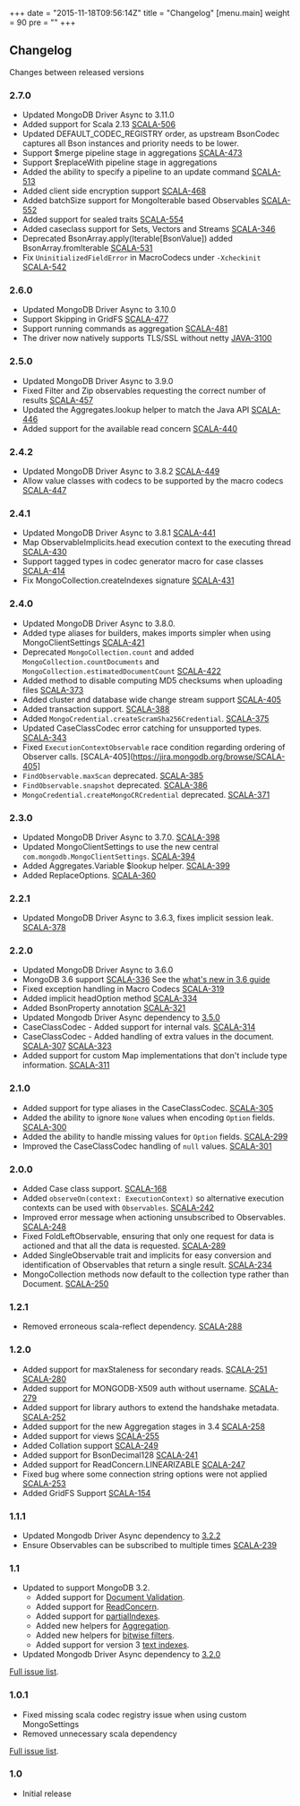 +++
date = "2015-11-18T09:56:14Z"
title = "Changelog"
[menu.main]
  weight = 90
  pre = "<i class='fa fa-cog'></i>"
+++

## Changelog

Changes between released versions

### 2.7.0
  * Updated MongoDB Driver Async to 3.11.0
  * Added support for Scala 2.13 [SCALA-506](https://jira.mongodb.org/browse/SCALA-506)
  * Updated DEFAULT_CODEC_REGISTRY order, as upstream BsonCodec captures all Bson instances and priority needs to be lower.
  * Support $merge pipeline stage in aggregations [SCALA-473](https://jira.mongodb.org/browse/SCALA-473)
  * Support $replaceWith pipeline stage in aggregations
  * Added the ability to specify a pipeline to an update command [SCALA-513](https://jira.mongodb.org/browse/SCALA-513)
  * Added client side encryption support [SCALA-468](https://jira.mongodb.org/browse/SCALA-468)
  * Added batchSize support for MongoIterable based Observables [SCALA-552](https://jira.mongodb.org/browse/SCALA-552)
  * Added support for sealed traits [SCALA-554](https://jira.mongodb.org/browse/SCALA-554)
  * Added caseclass support for Sets, Vectors and Streams [SCALA-346](https://jira.mongodb.org/browse/SCALA-346)
  * Deprecated BsonArray.apply(Iterable[BsonValue]) added BsonArray.fromIterable [SCALA-531](https://jira.mongodb.org/browse/SCALA-531)
  * Fix `UninitializedFieldError` in MacroCodecs under `-Xcheckinit` [SCALA-542](https://jira.mongodb.org/browse/SCALA-542)

### 2.6.0
  * Updated MongoDB Driver Async to 3.10.0
  * Support Skipping in GridFS [SCALA-477](https://jira.mongodb.org/browse/SCALA-477)
  * Support running commands as aggregation	[SCALA-481](https://jira.mongodb.org/browse/SCALA-481)
  * The driver now natively supports TLS/SSL without netty [JAVA-3100](https://jira.mongodb.org/browse/JAVA-3100)

### 2.5.0
  * Updated MongoDB Driver Async to 3.9.0
  * Fixed Filter and Zip observables requesting the correct number of results [SCALA-457](https://jira.mongodb.org/browse/SCALA-457)
  * Updated the Aggregates.lookup helper to match the Java API [SCALA-446](https://jira.mongodb.org/browse/SCALA-446)
  * Added support for the available read concern [SCALA-440](https://jira.mongodb.org/browse/SCALA-440)

### 2.4.2
  * Updated MongoDB Driver Async to 3.8.2 [SCALA-449](https://jira.mongodb.org/browse/SCALA-449)
  * Allow value classes with codecs to be supported by the macro codecs [SCALA-447](https://jira.mongodb.org/browse/SCALA-447)

### 2.4.1
  * Updated MongoDB Driver Async to 3.8.1 [SCALA-441](https://jira.mongodb.org/browse/SCALA-441)
  * Map ObservableImplicits.head execution context to the executing thread [SCALA-430](https://jira.mongodb.org/browse/SCALA-430)
  * Support tagged types in codec generator macro for case classes [SCALA-414](https://jira.mongodb.org/browse/SCALA-414)
  * Fix MongoCollection.createIndexes signature [SCALA-431](https://jira.mongodb.org/browse/SCALA-431)

### 2.4.0
  * Updated MongoDB Driver Async to 3.8.0.
  * Added type aliases for builders, makes imports simpler when using MongoClientSettings [SCALA-421](https://jira.mongodb.org/browse/SCALA-421)
  * Deprecated `MongoCollection.count` and added `MongoCollection.countDocuments` and `MongoCollection.estimatedDocumentCount` [SCALA-422](https://jira.mongodb.org/browse/SCALA-422)
  * Added method to disable computing MD5 checksums when uploading files [SCALA-373](https://jira.mongodb.org/browse/SCALA-373)
  * Added cluster and database wide change stream support [SCALA-405](https://jira.mongodb.org/browse/SCALA-405)
  * Added transaction support. [SCALA-388](https://jira.mongodb.org/browse/SCALA-388)
  * Added `MongoCredential.createScramSha256Credential`. [SCALA-375](https://jira.mongodb.org/browse/SCALA-375)
  * Updated CaseClassCodec error catching for unsupported types. [SCALA-343](https://jira.mongodb.org/browse/SCALA-343)
  * Fixed `ExecutionContextObservable` race condition regarding ordering of Observer calls. [SCALA-405](https://jira.mongodb.org/browse/SCALA-405]
  * `FindObservable.maxScan` deprecated. [SCALA-385](https://jira.mongodb.org/browse/SCALA-385)
  * `FindObservable.snapshot` deprecated. [SCALA-386](https://jira.mongodb.org/browse/SCALA-386)
  * `MongoCredential.createMongoCRCredential` deprecated. [SCALA-371](https://jira.mongodb.org/browse/SCALA-371)

### 2.3.0

  * Updated MongoDB Driver Async to 3.7.0. [SCALA-398](https://jira.mongodb.org/browse/SCALA-398)
  * Updated MongoClientSettings to use the new central `com.mongodb.MongoClientSettings`. [SCALA-394](https://jira.mongodb.org/browse/SCALA-394)
  * Added Aggregates.Variable $lookup helper. [SCALA-399](https://jira.mongodb.org/browse/SCALA-399)
  * Added ReplaceOptions. [SCALA-360](https://jira.mongodb.org/browse/SCALA-360)

### 2.2.1
  * Updated MongoDB Driver Async to 3.6.3, fixes implicit session leak. [SCALA-378](https://jira.mongodb.org/browse/SCALA-378)

### 2.2.0

  * Updated MongoDB Driver Async to 3.6.0
  * MongoDB 3.6 support [SCALA-336](https://jira.mongodb.org/browse/SCALA-336)
    See the [what's new in 3.6 guide](http://mongodb.github.io/mongo-java-driver/3.6/whats-new/)
  * Fixed exception handling in Macro Codecs [SCALA-319](https://jira.mongodb.org/browse/SCALA-319)
  * Added implicit headOption method [SCALA-334](https://jira.mongodb.org/browse/SCALA-334)
  * Added BsonProperty annotation [SCALA-321](https://jira.mongodb.org/browse/SCALA-321)
  * Updated Mongodb Driver Async dependency to [3.5.0](https://jira.mongodb.org/browse/SCALA-335)
  * CaseClassCodec - Added support for internal vals. [SCALA-314](https://jira.mongodb.org/browse/SCALA-314)
  * CaseClassCodec - Added handling of extra values in the document. [SCALA-307](https://jira.mongodb.org/browse/SCALA-307) [SCALA-323](https://jira.mongodb.org/browse/SCALA-323)
  * Added support for custom Map implementations that don't include type information. [SCALA-311](https://jira.mongodb.org/browse/SCALA-311)

### 2.1.0

  * Added support for type aliases in the CaseClassCodec. [SCALA-305](https://jira.mongodb.org/browse/SCALA-305)
  * Added the ability to ignore `None` values when encoding `Option` fields. [SCALA-300](https://jira.mongodb.org/browse/SCALA-300)
  * Added the ability to handle missing values for `Option` fields. [SCALA-299](https://jira.mongodb.org/browse/SCALA-299)
  * Improved the CaseClassCodec handling of `null` values. [SCALA-301](https://jira.mongodb.org/browse/SCALA-301)

### 2.0.0

  * Added Case class support. [SCALA-168](https://jira.mongodb.org/browse/SCALA-168)
  * Added `observeOn(context: ExecutionContext)` so alternative execution contexts can be used with `Observables`. [SCALA-242](https://jira.mongodb.org/browse/SCALA-242)
  * Improved error message when actioning unsubscribed to Observables. [SCALA-248](https://jira.mongodb.org/browse/SCALA-248) 
  * Fixed FoldLeftObservable, ensuring that only one request for data is actioned and that all the data is requested. [SCALA-289](https://jira.mongodb.org/browse/SCALA-289)
  * Added SingleObservable trait and implicits for easy conversion and identification of Observables that return a single result. [SCALA-234](https://jira.mongodb.org/browse/SCALA-234)
  * MongoCollection methods now default to the collection type rather than Document. [SCALA-250](https://jira.mongodb.org/browse/SCALA-250)

### 1.2.1

  * Removed erroneous scala-reflect dependency. [SCALA-288](https://jira.mongodb.org/browse/SCALA-288) 

### 1.2.0

  * Added support for maxStaleness for secondary reads. [SCALA-251](https://jira.mongodb.org/browse/SCALA-251) [SCALA-280](https://jira.mongodb.org/browse/SCALA-280)
  * Added support for MONGODB-X509 auth without username. [SCALA-279](https://jira.mongodb.org/browse/SCALA-279)
  * Added support for library authors to extend the handshake metadata. [SCALA-252](https://jira.mongodb.org/browse/SCALA-252)
  * Added support for the new Aggregation stages in 3.4 [SCALA-258](https://jira.mongodb.org/browse/SCALA-258)
  * Added support for views [SCALA-255](https://jira.mongodb.org/browse/SCALA-255)
  * Added Collation support [SCALA-249](https://jira.mongodb.org/browse/SCALA-249)
  * Added support for BsonDecimal128 [SCALA-241](https://jira.mongodb.org/browse/SCALA-241)
  * Added support for ReadConcern.LINEARIZABLE [SCALA-247](https://jira.mongodb.org/browse/SCALA-247)
  * Fixed bug where some connection string options were not applied [SCALA-253](https://jira.mongodb.org/browse/SCALA-253)
  * Added GridFS Support [SCALA-154](https://jira.mongodb.org/browse/SCALA-154)

### 1.1.1
  * Updated Mongodb Driver Async dependency to [3.2.2](https://jira.mongodb.org/browse/SCALA-237)
  * Ensure Observables can be subscribed to multiple times [SCALA-239](https://jira.mongodb.org/browse/SCALA-239)

### 1.1

  * Updated to support MongoDB 3.2.
    * Added support for [Document Validation](https://docs.mongodb.org/manual/release-notes/3.2/#document-validation).
    * Added support for [ReadConcern](https://docs.mongodb.org/manual/release-notes/3.2/#readconcern).
    * Added support for [partialIndexes](https://docs.mongodb.org/manual/release-notes/3.2/#partial-indexes).
    * Added new helpers for [Aggregation](https://docs.mongodb.org/manual/release-notes/3.2/#aggregation-framework-enhancements).
    * Added new helpers for [bitwise filters](https://docs.mongodb.org/manual/release-notes/3.2/#bit-test-query-operators).
    * Added support for version 3 [text indexes](https://docs.mongodb.org/manual/release-notes/3.2/#text-search-enhancements).
  * Updated Mongodb Driver Async dependency to [3.2.0](https://jira.mongodb.org/browse/SCALA-222)

[Full issue list](https://jira.mongodb.org/issues/?jql=fixVersion%20%3D%201.1%20AND%20project%20%3D%20SCALA).

### 1.0.1

  * Fixed missing scala codec registry issue when using custom MongoSettings
  * Removed unnecessary scala dependency 

[Full issue list](https://jira.mongodb.org/issues/?jql=fixVersion%20%3D%201.0.1%20AND%20project%20%3D%20SCALA).

### 1.0 

  * Initial release

